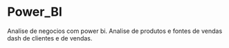 # Power_BI
Analise de negocios com power bi.
Analise de produtos e fontes de vendas dash de clientes e de vendas.
